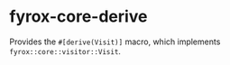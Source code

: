 # fyrox-core-derive

Provides the `#[derive(Visit)]` macro, which implements `fyrox::core::visitor::Visit`.

